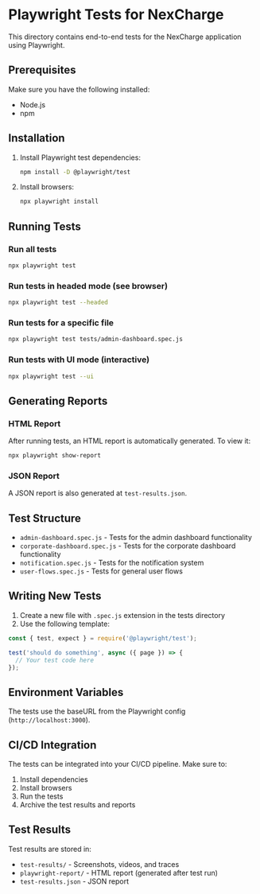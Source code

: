 # Playwright Tests for NexCharge

This directory contains end-to-end tests for the NexCharge application using Playwright.

## Prerequisites

Make sure you have the following installed:
- Node.js
- npm

## Installation

1. Install Playwright test dependencies:
   ```bash
   npm install -D @playwright/test
   ```

2. Install browsers:
   ```bash
   npx playwright install
   ```

## Running Tests

### Run all tests
```bash
npx playwright test
```

### Run tests in headed mode (see browser)
```bash
npx playwright test --headed
```

### Run tests for a specific file
```bash
npx playwright test tests/admin-dashboard.spec.js
```

### Run tests with UI mode (interactive)
```bash
npx playwright test --ui
```

## Generating Reports

### HTML Report
After running tests, an HTML report is automatically generated. To view it:
```bash
npx playwright show-report
```

### JSON Report
A JSON report is also generated at `test-results.json`.

## Test Structure

- `admin-dashboard.spec.js` - Tests for the admin dashboard functionality
- `corporate-dashboard.spec.js` - Tests for the corporate dashboard functionality
- `notification.spec.js` - Tests for the notification system
- `user-flows.spec.js` - Tests for general user flows

## Writing New Tests

1. Create a new file with `.spec.js` extension in the tests directory
2. Use the following template:

```javascript
const { test, expect } = require('@playwright/test');

test('should do something', async ({ page }) => {
  // Your test code here
});
```

## Environment Variables

The tests use the baseURL from the Playwright config (`http://localhost:3000`).

## CI/CD Integration

The tests can be integrated into your CI/CD pipeline. Make sure to:
1. Install dependencies
2. Install browsers
3. Run the tests
4. Archive the test results and reports

## Test Results

Test results are stored in:
- `test-results/` - Screenshots, videos, and traces
- `playwright-report/` - HTML report (generated after test run)
- `test-results.json` - JSON report